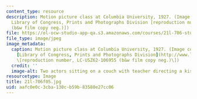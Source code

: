 ```yaml
---
content_type: resource
description: Motion picture class at Columbia University, 1927. (Image courtesy of
  Library of Congress, Prints and Photographs Division [reproduction number, LC-USZ62-106955
  (b&w film copy neg.)])
file: https://ol-ocw-studio-app-qa.s3.amazonaws.com/courses/21l-706-studies-in-film-fall-2005/aafc0e0c3cba130cb59b83580e27cc06_21l-706f05.jpg
file_type: image/jpeg
image_metadata:
  caption: Motion picture class at Columbia University, 1927. (Image courtesy of the
    [Library of Congress, Prints and Photographs Division](http://www.loc.gov/rr/print)
    \[reproduction number, LC-USZ62-106955 (b&w film copy neg.)\])
  credit: ''
  image-alt: Two actors sitting on a couch with teacher directing a kissing scene.
resourcetype: Image
title: 21l-706f05.jpg
uid: aafc0e0c-3cba-130c-b59b-83580e27cc06
---
```

